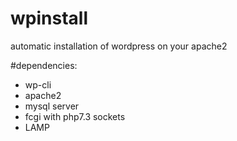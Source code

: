 # wpinstall
automatic installation of wordpress on your apache2

#dependencies:
- wp-cli
- apache2
- mysql server
- fcgi with php7.3 sockets
- LAMP
